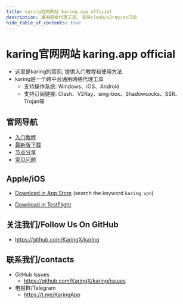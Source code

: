 ```yaml
---
title: karing官网网站 karing.app official
description: 通用网络代理工具, 支持clash/v2ray/ss订阅
hide_table_of_contents: true
---
```


# karing官网网站 karing.app official

- 这里是karing的官网, 提供入门教程和使用方法
- karing是一个跨平台通用网络代理工具
  - 支持操作系统: Windows、iOS、Android
  - 支持订阅链接: Clash、V2Ray、sing-box、Shadowsocks、SSR、Trojan等

## 官网导航
- [入门教程](/quickstart)
- [最新版下载](/download)
- [节点分享](/blog/isp/node-share)
- [常见问题](/faq)

## Apple/iOS
- [Download in App Store](https://apps.apple.com/us/app/karing/id6472431552) (search the keyword `karing vpn`)

- [Download in TestFlight](https://testflight.apple.com/join/RLU59OsJ)


## 关注我们/Follow Us On GitHub
- https://github.com/KaringX/karing

## 联系我们/contacts
- GitHub Issues
    - https://github.com/KaringX/karing/issues
- 电报群/Telegram
    - https://t.me/KaringApp





